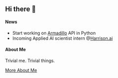 ## Hi there :wave:

#### News
* Start working on [Armadillo](http://arma.sourceforge.net/) API in Python
* Incoming Applied AI scientist intern @[Harrison.ai](https://www.harrison.ai/)
  
#### About Me 
Trivial me. Trivial things.
  
[More About Me](https://terryyz.github.io/_pages/cv.pdf)

